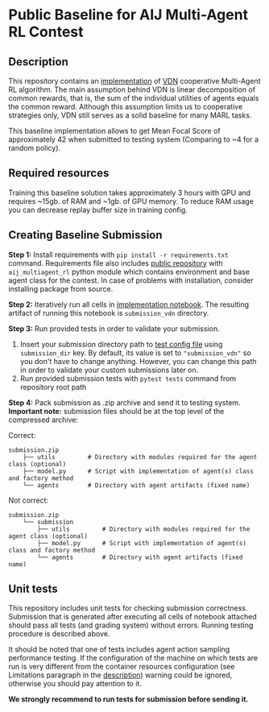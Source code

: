 # Public Baseline for AIJ Multi-Agent RL Contest
## Description

This repository contains an [implementation](baseline_eng.ipynb) of 
[VDN](https://arxiv.org/abs/1706.05296) cooperative Multi-Agent RL algorithm.
The main assumption behind VDN is linear decomposition of common rewards, 
that is, the sum of the individual utilities of agents equals the common 
reward. Although this assumption limits us to cooperative strategies only, 
VDN still serves as a solid baseline for many MARL tasks.

This baseline implementation allows to get Mean Focal Score of approximately 
42 when submitted to testing system (Comparing to ~4 for a random policy).

## Required resources

Training this baseline solution takes approximately 3 hours with
GPU and requires ~15gb. of RAM and ~1gb. of GPU memory. To reduce RAM usage 
you can decrease replay buffer size in training config.

## Creating Baseline Submission

__Step 1:__ Install requirements with ```pip install -r requirements.txt``` command. 
Requirements file also includes [public repository](https://github.com/AIRI-Institute/aij_multiagent_rl)
with `aij_multiagent_rl` python module which contains environment and base agent class for the contest.
In case of problems with installation, consider installing package from source.

__Step 2:__ Iteratively run all cells in [implementation notebook](baseline_eng.ipynb).
The resulting artifact of running this notebook is `submission_vdn` directory.

__Step 3:__ Run provided tests in order to validate your submission.

1) Insert your submission directory path to [test config file](tests/test_config.yaml)
using `submission_dir` key. By default, its value is set to `"submission_vdn"`
so you don't have to change anything. However, you can change this path in order
to validate your custom submissions later on.
2) Run provided submission tests with ```pytest tests``` command from repository root path 

__Step 4:__ Pack submission as .zip archive and send it to testing system.
__Important note:__ submission files should be at the top level of the compressed archive:

Correct:
```
submission.zip
    ├── utils         # Directory with modules required for the agent class (optional)
    ├── model.py      # Script with implementation of agent(s) class and factory method
    └── agents        # Directory with agent artifacts (fixed name) 
```
Not correct:
```
submission.zip
    └── submission
        ├── utils         # Directory with modules required for the agent class (optional)
        ├── model.py      # Script with implementation of agent(s) class and factory method
        └── agents        # Directory with agent artifacts (fixed name) 
```

## Unit tests
This repository includes unit tests for checking submission correctness. Submission
that is generated after executing all cells of notebook attached should pass all tests
(and grading system) without errors. Running testing procedure is described above.

It should be noted that one of tests includes agent action sampling performance testing.
If the configuration of the machine on which tests are run is very different from the container resources 
configuration (see Limitations paragraph in the [description](https://dsworks.ru/en/champ/multiagent-ai))
warning could be ignored, otherwise you should pay attention to it.

__We strongly recommend to run tests for submission before sending it.__
